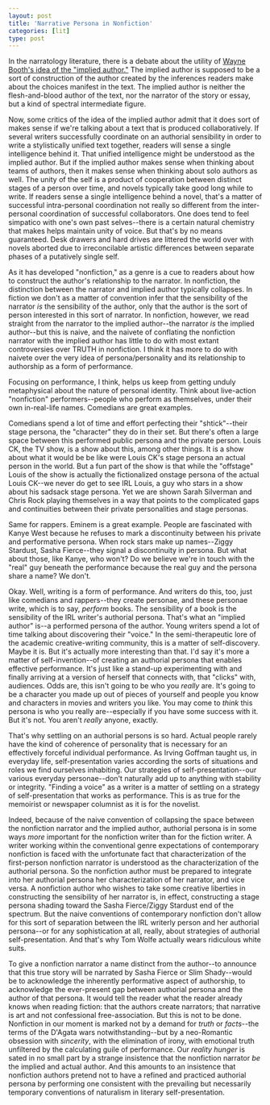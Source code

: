 ```yaml
---
layout: post
title: 'Narrative Persona in Nonfiction'
categories: [lit]
type: post
---
```

In the narratology literature, there is a debate about the utility of [Wayne Booth's idea of the "implied author."](https://www.amazon.com/dp/0226065588?tag=theflybottle-20&camp=0&creative=0&linkCode=as4&creativeASIN=0226065588&adid=1N94Y9A0WHHQDPKMRA7V&) The implied author is supposed to be a sort of construction of the author created by the inferences readers make about the  choices manifest in the text. The implied author is neither the flesh-and-blood author of the text, nor the narrator of the story or essay, but a kind of spectral intermediate figure. 

Now, some critics of the idea of the implied author admit that it does sort of makes sense if we're talking about a text that is produced collaboratively. If several writers successfully coordinate on an authorial sensibility in order to write a stylistically unified text together, readers will sense a single intelligence behind it. That unified intelligence might be understood as the implied author. But if the implied author makes sense when thinking about teams of authors, then it makes sense when thinking about solo authors as well. The unity of the self is a product of cooperation between distinct stages of a person over time, and novels typically take good long while to write. If readers sense a single intelligence behind a novel, that's a matter of successful intra-personal coordination not really so different from the inter-personal coordination of successful collaborators. One does tend to feel simpatico with one's own past selves--there is a certain natural chemistry that makes helps maintain unity of voice. But that's by no means guaranteed. Desk drawers and hard drives are littered the world over with novels aborted due to irreconcilable artistic differences between separate phases of a putatively single self.

As it has developed "nonfiction," as a genre is a cue to readers about how to construct the author's relationship to the narrator. In nonfiction, the distinction between the narrator and implied author typically collapses. In fiction we don't as a matter of convention infer that the sensibility of the narrator *is* the sensibility of the author, only that the author is the sort of person interested in this sort of narrator. In nonfiction, however, we read straight from the narrator to the implied author--the narrator *is* the implied author--but this is naive, and the naivete of conflating the nonfiction narrator with the implied author has little to do with most extant controversies over TRUTH in nonfiction. I think it has more to do with naivete over the very idea of persona/personality and its relationship to authorship as a form of performance. 

Focusing on performance, I think, helps us keep from getting unduly metaphysical about the nature of personal identity. Think about live-action "nonfiction" performers--people who perform as themselves, under their own in-real-life names. Comedians are great examples. 

Comedians spend a lot of time and effort perfecting their "shtick"--their stage persona, the "character" they do in their set. But there's often a large space between this performed public persona and the private person. Louis CK, the TV show, is a show about this, among other things. It is a show about what it would be be like were Louis CK's stage persona an actual person in the world. But a fun part of the show is that while the "offstage" Louis of the show is actually the fictionalized onstage persona of the actual Louis CK--we never do get to see IRL Louis, a guy who stars in a show about his sadsack stage persona. Yet we are shown Sarah Silverman and Chris Rock playing themselves in a way that points to the complicated gaps and continuities between their private personalities and stage personas.

Same for rappers. Eminem is a great example. People are fascinated with Kanye West because he refuses to mark a discontinuity between his private and performative persona. When rock stars make up names--Ziggy Stardust, Sasha Fierce--they signal a discontinuity in persona. But what about those, like Kanye, who won't? Do we believe we're in touch with the "real" guy beneath the performance because the real guy and the persona share a name? We don't.   

Okay. Well, writing is a form of performance. And writers do this, too, just like comedians and rappers--they create personae, and these personae write, which is to say, *perform* books. The sensibility of a book is the sensibility of the IRL writer's authorial persona. That's what an "implied author" is--a performed persona of the author. Young writers spend a lot of time talking about discovering their "voice." In the semi-therapeutic lore of the academic creative-writing community, this is a matter of self-discovery. Maybe it is. But it's actually more interesting than that. I'd say it's more a matter of self-invention--of creating an authorial persona that enables effective performance. It's just like a stand-up experimenting with and finally arriving at a version of herself that connects with, that "clicks" with, audiences. Odds are, this isn't going to be who you *really* are. It's going to be a character you made up out of pieces of yourself and people you know and characters in movies and writers you like. You may come to *think* this persona is who you really are--especially if you have some success with it. But it's not. You aren't *really* anyone, exactly.   

That's why settling on an authorial persons is so hard. Actual people rarely have the kind of coherence of personality that is necessary for an effectively forceful individual performance. As Irving Goffman taught us, in everyday life, self-presentation varies according the sorts of situations and roles we find ourselves inhabiting. Our strategies of self-presentation--our various everyday personae--don't naturally add up to anything with stability or integrity. "Finding a voice" as a writer is a matter of settling on a strategy of self-presentation that works as performance. This is as true for the memoirist or newspaper columnist as it is for the novelist. 

Indeed, because of the naive convention of collapsing the space between the nonfiction narrator and the implied author, authorial persona is in some ways _more_ important for the nonfiction writer than for the fiction writer. A writer working within the conventional genre expectations of contemporary nonfiction is faced with the unfortunate fact that characterization of the first-person nonfiction narrator is understood as the characterization of the authorial persona. So the nonfiction author must be prepared to integrate into her authorial persona her characterization of her narrator, and vice versa. A nonfiction author who wishes to take some creative liberties in constructing the sensibility of her narrator is, in effect, constructing a stage persona shading toward the Sasha Fierce/Ziggy Stardust end of the spectrum. But the naive conventions of contemporary nonfiction don't allow for this sort of separation between the IRL writerly person and her authorial persona--or for any sophistication at all, really, about strategies of authorial self-presentation. And that's why Tom Wolfe actually wears ridiculous white suits. 

To give a nonfiction narrator a name distinct from the author--to announce that this true story will be narrated by Sasha Fierce or Slim Shady--would be to acknowledge the inherently performative aspect of authorship, to acknowledge the ever-present gap between authorial persona and the author of that persona. It would tell the reader what the reader already knows when reading fiction: that the authors create narrators; that narrative is art and not confessional free-association. But this is not to be done. Nonfiction in our moment is marked not by a demand for *truth* or *facts*--the terms of the D'Agata wars notwithstanding--but by a neo-Romantic obsession with *sincerity*, with the elimination of irony, with emotional truth unfiltered by the calculating guile of performance. Our *reality hunger* is sated in no small part by a strange insistence that the nonfiction narrator *be* the implied and actual author. And this amounts to an insistence that nonfiction authors pretend not to have a refined and practiced authorial persona by performing one consistent with the prevailing but necessarily temporary conventions of naturalism in literary self-presentation.     